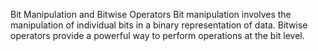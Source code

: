 
Bit Manipulation and Bitwise Operators
Bit manipulation involves the manipulation of individual bits in a binary representation of data.
Bitwise operators provide a powerful way to perform operations at the bit level.
